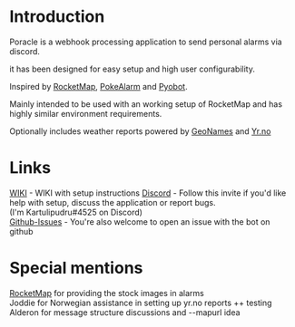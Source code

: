# Introduction

Poracle is a webhook processing application to send personal alarms via discord.

it has been designed for easy setup and high user configurability.

Inspired by [RocketMap](https://github.com/rocketmap/rocketmap/), [PokeAlarm](https://github.com/pokealarm/pokealarm) and [Pyobot](https://github.com/moriakaice/pyobot).

Mainly intended to be used with an working setup of RocketMap and has highly similar environment requirements.

Optionally includes weather reports powered by [GeoNames](http://www.geonames.org/) and [Yr.no](https://www.yr.no)


# Links

[WIKI](https://kartuludus.gitbooks.io/poracle/) - WIKI with setup instructions
[Discord](https://discord.gg/mes9Gc) - Follow this invite if you'd like help with setup, discuss the application or report bugs.   
\(I'm Kartulipudru\#4525 on Discord\)  
[Github-Issues](https://github.com/KartulUdus/Poracle/issues) - You're also welcome to open an issue with the bot on github  
  

# Special mentions

[RocketMap](https://github.com/rocketmap/rocketmap/) for providing the stock images in alarms  
Joddie for Norwegian assistance in setting up yr.no reports ++ testing  
Alderon for message structure discussions and --mapurl idea  


